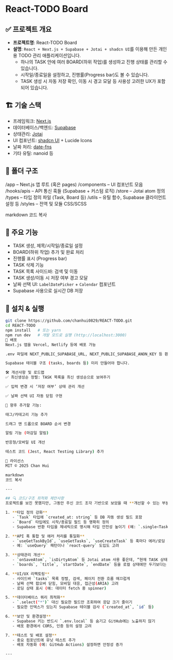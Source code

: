 # React-TODO Board

## ✅ 프로젝트 개요
- **프로젝트명**: React-TODO Board  
- **설명**: `React + Next.js + Supabase + Jotai + shadcn UI`를 이용해 만든 개인용 TODO 관리 애플리케이션입니다.  
  - 하나의 TASK 안에 여러 BOARD(하위 작업)를 생성하고 진행 상태를 관리할 수 있습니다.  
  - 시작일/종료일을 설정하고, 진행률(Progress bar)도 볼 수 있습니다.  
  - TASK 생성 시 자동 저장 확인, 이동 시 경고 모달 등 사용성 고려한 UX가 포함되어 있습니다.

## 🏗 기술 스택
- 프레임워크: [Next.js](https://nextjs.org/)  
- 데이터베이스/백엔드: [Supabase](https://supabase.com/)  
- 상태관리: [Jotai](https://jotai.org/)  
- UI 컴포넌트: [shadcn UI](https://ui.shadcn.com/) + Lucide Icons  
- 날짜 처리: [date-fns](https://date-fns.org/)  
- 기타 유틸: nanoid 등

## 📂 폴더 구조
/app – Next.js 앱 루트 (혹은 pages)
/components – UI 컴포넌트 모음
/hooks/apis – API 통신 훅들 (Supabase + 커스텀 로직)
/store – Jotai atom 정의
/types – 타입 정의 파일 (Task, Board 등)
/utils – 유틸 함수, Supabase 클라이언트 설정 등
/styles – 전역 및 모듈 CSS/SCSS

markdown
코드 복사

## 🔧 주요 기능
- TASK 생성, 제목/시작일/종료일 설정  
- BOARD(하위 작업) 추가 및 완료 처리  
- 진행률 표시 (Progress bar)  
- TASK 삭제 기능  
- TASK 목록 사이드바: 검색 및 이동  
- TASK 생성/이동 시 저장 여부 경고 모달  
- 날짜 선택 UI: `LabelDatePicker` + `Calendar` 컴포넌트  
- Supabase 사용으로 실시간 DB 저장

## 📌 설치 & 실행
```bash
git clone https://github.com/chanhui0829/REACT-TODO.git
cd REACT-TODO
npm install   # 또는 yarn
npm run dev   # 개발 모드로 실행 (http://localhost:3000)
🚀 배포
Next.js 앱을 Vercel, Netlify 등에 배포 가능

.env 파일에 NEXT_PUBLIC_SUPABASE_URL, NEXT_PUBLIC_SUPABASE_ANON_KEY 등 환경변수 설정 필요

Supabase 테이블 구조 (tasks, boards 등) 미리 만들어야 합니다.

🛠 개선사항 및 로드맵
✅ 최신생성순 정렬: TASK 목록을 최신 생성순으로 보여주기

✅ 입력 변경 시 ‘저장 여부’ 상태 관리 개선

✅ 날짜 선택 UI 자동 닫힘 구현

📌 향후 추가할 기능:

태그/카테고리 기능 추가

드래그 앤 드롭으로 BOARD 순서 변경

알림 기능 (마감일 알림)

반응형/모바일 UI 개선

테스트 코드 (Jest, React Testing Library) 추가

🧾 라이선스
MIT © 2025 Chan Hui

markdown
코드 복사

---

## 🔍 코드/구조 최적화 제안사항
프로젝트를 보진 못했지만, 그동안 주신 코드 조각 기반으로 보았을 때 **개선할 수 있는 부분들**은 다음과 같아요.

1. **타입 정의 강화**  
   - `Task` 타입에 `created_at: string` 등 DB 자동 생성 필드 포함  
   - `Board` 타입에도 시작/종료일 필드 등 명확히 정의  
   - Supabase 반환 타입을 제네릭으로 명시해 타입 안전성 높이기 (예: `.single<Task>()`)

2. **API 훅 통합 및 에러 처리를 통일화**  
   - `useGetTaskById`, `useGetTasks`, `useCreateTask` 등 훅마다 에러/로딩 처리 구조 통일  
   - 예: `useQuery` 패턴이나 `react-query` 도입도 고려

3. **상태관리 개선**  
   - `onSaveAtom`, `isDirtyAtom` 등 Jotai atom 사용 좋은데, “현재 TASK 상태(taskAtom)”도 전역으로 묶으면서 변경 흐름 깔끔히  
   - `boards`, `title`, `startDate`, `endDate` 등을 로컬 상태에만 두기보다는 atom으로 관리하면 페이지 전환 시에도 상태 유지 가능

4. **UI/UX 리팩토링**  
   - 사이드바 `tasks` 목록 정렬, 검색, 페이지 전환 흐름 매끄럽게  
   - 날짜 선택 팝오버 닫힘, 모바일 대응, 접근성(ARIA) 고려  
   - 로딩 상태 표시 (예: 데이터 fetch 중 spinner)

5. **데이터베이스 쿼리 최적화**  
   - `.select("*")` 대신 필요한 필드만 조회하여 응답 크기 줄이기  
   - 필요한 인덱스가 있는지 Supabase 테이블 검사 (`created_at`, `id` 등)

6. **보안 및 환경설정**  
   - Supabase 키는 반드시 `.env.local` 등 숨기고 GitHub에는 노출하지 않기  
   - 배포 환경에서 CORS, 인증 등의 설정 고려

7. **테스트 및 배포 설정**  
   - 중요 컴포넌트에 유닛 테스트 추가  
   - 배포 자동화 (예: GitHub Actions) 설정하면 안정성 증가

---
